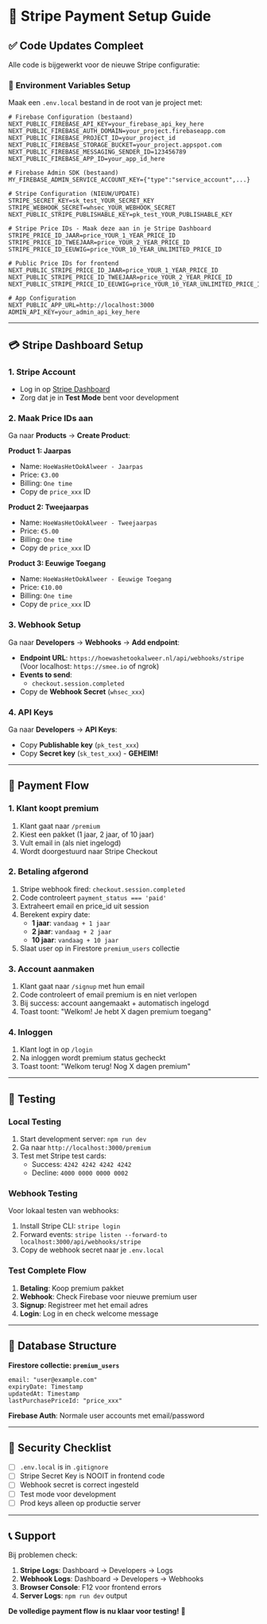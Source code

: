 # 🎯 **Stripe Payment Setup Guide**

## ✅ **Code Updates Compleet**

Alle code is bijgewerkt voor de nieuwe Stripe configuratie:

### 🔧 **Environment Variables Setup**

Maak een `.env.local` bestand in de root van je project met:

```env
# Firebase Configuration (bestaand)
NEXT_PUBLIC_FIREBASE_API_KEY=your_firebase_api_key_here
NEXT_PUBLIC_FIREBASE_AUTH_DOMAIN=your_project.firebaseapp.com
NEXT_PUBLIC_FIREBASE_PROJECT_ID=your_project_id
NEXT_PUBLIC_FIREBASE_STORAGE_BUCKET=your_project.appspot.com
NEXT_PUBLIC_FIREBASE_MESSAGING_SENDER_ID=123456789
NEXT_PUBLIC_FIREBASE_APP_ID=your_app_id_here

# Firebase Admin SDK (bestaand)
MY_FIREBASE_ADMIN_SERVICE_ACCOUNT_KEY={"type":"service_account",...}

# Stripe Configuration (NIEUW/UPDATE)
STRIPE_SECRET_KEY=sk_test_YOUR_SECRET_KEY
STRIPE_WEBHOOK_SECRET=whsec_YOUR_WEBHOOK_SECRET
NEXT_PUBLIC_STRIPE_PUBLISHABLE_KEY=pk_test_YOUR_PUBLISHABLE_KEY

# Stripe Price IDs - Maak deze aan in je Stripe Dashboard
STRIPE_PRICE_ID_JAAR=price_YOUR_1_YEAR_PRICE_ID
STRIPE_PRICE_ID_TWEEJAAR=price_YOUR_2_YEAR_PRICE_ID
STRIPE_PRICE_ID_EEUWIG=price_YOUR_10_YEAR_UNLIMITED_PRICE_ID

# Public Price IDs for frontend
NEXT_PUBLIC_STRIPE_PRICE_ID_JAAR=price_YOUR_1_YEAR_PRICE_ID
NEXT_PUBLIC_STRIPE_PRICE_ID_TWEEJAAR=price_YOUR_2_YEAR_PRICE_ID
NEXT_PUBLIC_STRIPE_PRICE_ID_EEUWIG=price_YOUR_10_YEAR_UNLIMITED_PRICE_ID

# App Configuration
NEXT_PUBLIC_APP_URL=http://localhost:3000
ADMIN_API_KEY=your_admin_api_key_here
```

---

## 💳 **Stripe Dashboard Setup**

### 1. **Stripe Account**
- Log in op [Stripe Dashboard](https://dashboard.stripe.com)
- Zorg dat je in **Test Mode** bent voor development

### 2. **Maak Price IDs aan**
Ga naar **Products** → **Create Product**:

**Product 1: Jaarpas**
- Name: `HoeWasHetOokAlweer - Jaarpas`
- Price: `€3.00`
- Billing: `One time`
- Copy de `price_xxx` ID

**Product 2: Tweejaarpas**
- Name: `HoeWasHetOokAlweer - Tweejaarpas`
- Price: `€5.00` 
- Billing: `One time`
- Copy de `price_xxx` ID

**Product 3: Eeuwige Toegang**
- Name: `HoeWasHetOokAlweer - Eeuwige Toegang`
- Price: `€10.00`
- Billing: `One time`
- Copy de `price_xxx` ID

### 3. **Webhook Setup**
Ga naar **Developers** → **Webhooks** → **Add endpoint**:

- **Endpoint URL**: `https://hoewashetookalweer.nl/api/webhooks/stripe`
  (Voor localhost: `https://smee.io` of ngrok)
- **Events to send**: 
  - `checkout.session.completed`
- Copy de **Webhook Secret** (`whsec_xxx`)

### 4. **API Keys**
Ga naar **Developers** → **API Keys**:
- Copy **Publishable key** (`pk_test_xxx`)
- Copy **Secret key** (`sk_test_xxx`) - **GEHEIM!**

---

## 🔄 **Payment Flow**

### **1. Klant koopt premium**
1. Klant gaat naar `/premium`
2. Kiest een pakket (1 jaar, 2 jaar, of 10 jaar)
3. Vult email in (als niet ingelogd)
4. Wordt doorgestuurd naar Stripe Checkout

### **2. Betaling afgerond**
1. Stripe webhook fired: `checkout.session.completed`
2. Code controleert `payment_status === 'paid'`
3. Extraheert email en price_id uit session
4. Berekent expiry date:
   - **1 jaar**: `vandaag + 1 jaar`
   - **2 jaar**: `vandaag + 2 jaar`  
   - **10 jaar**: `vandaag + 10 jaar`
5. Slaat user op in Firestore `premium_users` collectie

### **3. Account aanmaken**
1. Klant gaat naar `/signup` met hun email
2. Code controleert of email premium is en niet verlopen
3. Bij success: account aangemaakt + automatisch ingelogd
4. Toast toont: "Welkom! Je hebt X dagen premium toegang"

### **4. Inloggen**
1. Klant logt in op `/login`
2. Na inloggen wordt premium status gecheckt
3. Toast toont: "Welkom terug! Nog X dagen premium"

---

## 🧪 **Testing**

### **Local Testing**
1. Start development server: `npm run dev`
2. Ga naar `http://localhost:3000/premium`
3. Test met Stripe test cards:
   - Success: `4242 4242 4242 4242`
   - Decline: `4000 0000 0000 0002`

### **Webhook Testing**
Voor lokaal testen van webhooks:
1. Install Stripe CLI: `stripe login`
2. Forward events: `stripe listen --forward-to localhost:3000/api/webhooks/stripe`
3. Copy de webhook secret naar je `.env.local`

### **Test Complete Flow**
1. **Betaling**: Koop premium pakket
2. **Webhook**: Check Firebase voor nieuwe premium user
3. **Signup**: Registreer met het email adres
4. **Login**: Log in en check welcome message

---

## 📁 **Database Structure**

**Firestore collectie: `premium_users`**
```
email: "user@example.com"
expiryDate: Timestamp
updatedAt: Timestamp  
lastPurchasePriceId: "price_xxx"
```

**Firebase Auth**: Normale user accounts met email/password

---

## 🚨 **Security Checklist**

- [ ] `.env.local` is in `.gitignore`
- [ ] Stripe Secret Key is NOOIT in frontend code
- [ ] Webhook secret is correct ingesteld
- [ ] Test mode voor development
- [ ] Prod keys alleen op productie server

---

## 📞 **Support**

Bij problemen check:
1. **Stripe Logs**: Dashboard → Developers → Logs
2. **Webhook Logs**: Dashboard → Developers → Webhooks  
3. **Browser Console**: F12 voor frontend errors
4. **Server Logs**: `npm run dev` output

**De volledige payment flow is nu klaar voor testing!** 🚀
